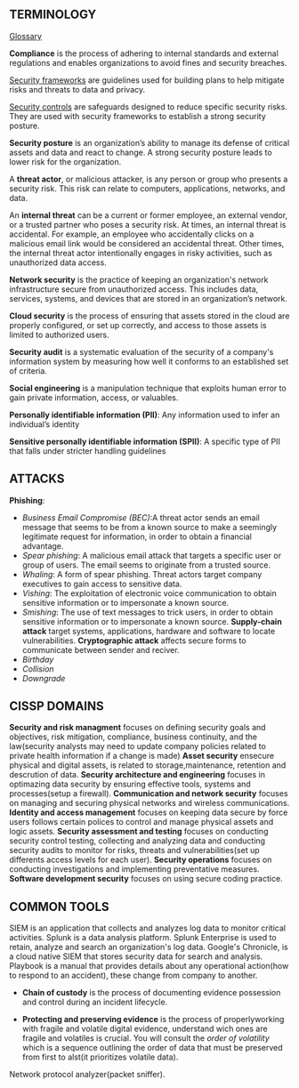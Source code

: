 ## TERMINOLOGY

[Glossary](https://csrc.nist.gov/glossary)

**Compliance** is the process of adhering to internal standards and external regulations and enables organizations to avoid fines and security breaches.

[Security frameworks](Security_frameworks.md) are guidelines used for building plans to help mitigate risks and threats to data and privacy.

[Security controls](Security_controls.md) are safeguards designed to reduce specific security risks. They are used with security frameworks to establish a strong security posture.

**Security posture** is an organization’s ability to manage its defense of critical assets and data and react to change. A strong security posture leads to lower risk for the organization.

A **threat actor**, or malicious attacker, is any person or group who presents a security risk. This risk can relate to computers, applications, networks, and data.

An **internal threat** can be a current or former employee, an external vendor, or a trusted partner who poses a security risk. At times, an internal threat is accidental. For example, an employee who accidentally clicks on a malicious email link would be considered an accidental threat. Other times, the internal threat actor intentionally engages in risky activities, such as unauthorized data access.

**Network security** is the practice of keeping an organization's network infrastructure secure from unauthorized access. This includes data, services, systems, and devices that are stored in an organization’s network.

**Cloud security** is the process of ensuring that assets stored in the cloud are properly configured, or set up correctly, and access to those assets is limited to authorized users.

**Security audit** is a systematic evaluation of the security of a company's information system by measuring how well it conforms to an established set of criteria. 

**Social engineering** is a manipulation technique that exploits human error to gain private information, access, or valuables.

**Personally identifiable information (PII)**: Any information used to infer an individual’s identity

**Sensitive personally identifiable information (SPII)**: A specific type of PII that falls under stricter handling guidelines

## ATTACKS

**Phishing**:
*    *Business Email Compromise (BEC)*:A threat actor sends an email message that seems to be from a known source to make a seemingly legitimate request for information, in order to obtain a financial advantage.
*    *Spear phishing*: A malicious email attack that targets a specific user or group of users. The email seems to originate from a trusted source.
*    *Whaling*: A form of spear phishing. Threat actors target company executives to gain access to sensitive data.
*    *Vishing*: The exploitation of electronic voice communication to obtain sensitive information or to impersonate a known source.
*    *Smishing*: The use of text messages to trick users, in order to obtain sensitive information or to impersonate a known source.
**Supply-chain attack** target systems, applications, hardware and software to locate vulnerabilities.
**Cryptographic attack** affects secure forms to communicate between sender and reciver.
*    *Birthday*
*    *Collision*
*    *Downgrade*


## CISSP DOMAINS

**Security and risk managment** focuses on defining security goals and objectives, risk mitigation, compliance, business continuity, and the law(security analysts may need to update company policies related to private health information if a change is made)
**Asset security** ensecure physical and digital assets, is related to storage,maintenance, retention and descrution of data.
**Security architecture and engineering** focuses in optimazing data security by ensuring effective tools, systems and processes(setup a firewall).
**Communication and network security** focuses on managing and securing physical networks and wireless communications.
**Identity and access management** focuses on keeping data secure by force users follows certain polices to control and manage physical assets and logic assets.
**Security assessment and testing** focuses on conducting security control testing, collecting and analyzing data and conducting security audits to monitor for risks, threats and vulnerabilities(set up differents access levels for each user). 
**Security operations**  focuses on conducting investigations and implementing preventative measures.
**Software development security** focuses on using secure coding practice.

## COMMON TOOLS

SIEM is an application that collects and analyzes log data to monitor critical activities.
Splunk is a data analysis platform. Splunk Enterprise is used to retain, analyze and search an organization's log data.
Google's Chronicle, is a cloud native SIEM that stores security data for search and analysis.
Playbook is a manual that provides details about any operational action(how to respond to an accident), these change from company to another.

*    **Chain of custody** is the process of documenting evidence possession and control during an incident lifecycle.

*    **Protecting and preserving evidence** is the process of properlyworking with fragile and volatile digital evidence, understand wich ones are fragile and volatiles is crucial. You will consult the *order of volatility* which is a sequence outlining the order of data that must be preserved from first to alst(it prioritizes volatile data). 

Network protocol analyzer(packet sniffer).